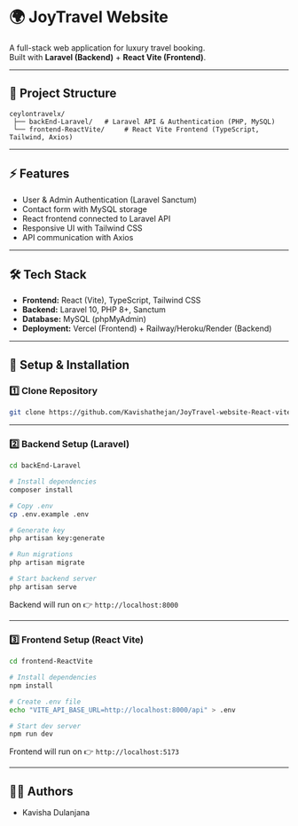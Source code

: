 # 🌍 JoyTravel Website

A full-stack web application for luxury travel booking.  
Built with **Laravel (Backend)** + **React Vite (Frontend)**.

---

## 📂 Project Structure

```
ceylontravelx/
 ├── backEnd-Laravel/   # Laravel API & Authentication (PHP, MySQL)
 └── frontend-ReactVite/     # React Vite Frontend (TypeScript, Tailwind, Axios)
```

---

## ⚡ Features
- User & Admin Authentication (Laravel Sanctum)
- Contact form with MySQL storage
- React frontend connected to Laravel API
- Responsive UI with Tailwind CSS
- API communication with Axios

---

## 🛠️ Tech Stack

- **Frontend:** React (Vite), TypeScript, Tailwind CSS  
- **Backend:** Laravel 10, PHP 8+, Sanctum  
- **Database:** MySQL (phpMyAdmin)  
- **Deployment:** Vercel (Frontend) + Railway/Heroku/Render (Backend)  

---

## 🚀 Setup & Installation

### 1️⃣ Clone Repository
```bash
git clone https://github.com/Kavishathejan/JoyTravel-website-React-vite-Laravel.git

```

---

### 2️⃣ Backend Setup (Laravel)
```bash
cd backEnd-Laravel

# Install dependencies
composer install

# Copy .env
cp .env.example .env

# Generate key
php artisan key:generate

# Run migrations
php artisan migrate

# Start backend server
php artisan serve
```
Backend will run on 👉 `http://localhost:8000`

---

### 3️⃣ Frontend Setup (React Vite)
```bash
cd frontend-ReactVite

# Install dependencies
npm install

# Create .env file
echo "VITE_API_BASE_URL=http://localhost:8000/api" > .env

# Start dev server
npm run dev
```
Frontend will run on 👉 `http://localhost:5173`

---


## 👨‍💻 Authors
- Kavisha Dulanjana  

